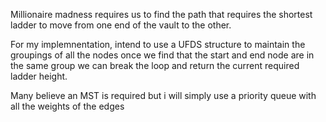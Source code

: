 Millionaire madness requires us to find the path that requires the shortest ladder to move from one end of the vault to the other.

For my implemnentation, intend to use a UFDS structure to maintain the groupings of all the nodes
    once we find that the start and end node are in the same group we can break the loop and return the current required ladder height.

Many believe an MST is required but i will simply use a priority queue with all the weights of the edges